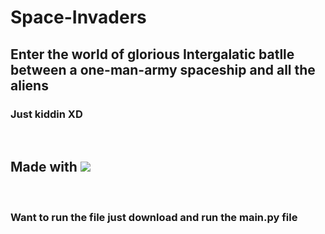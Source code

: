 # Space-Invaders

## Enter the world of glorious Intergalatic batlle between a one-man-army spaceship and all the aliens 
### Just kiddin XD

<br/>

## Made with <img src="https://img.shields.io/badge/Python-3776AB?style=for-the-badge&logo=python&logoColor=white" />

<br/>

### Want to run the file just download and run the main.py file

